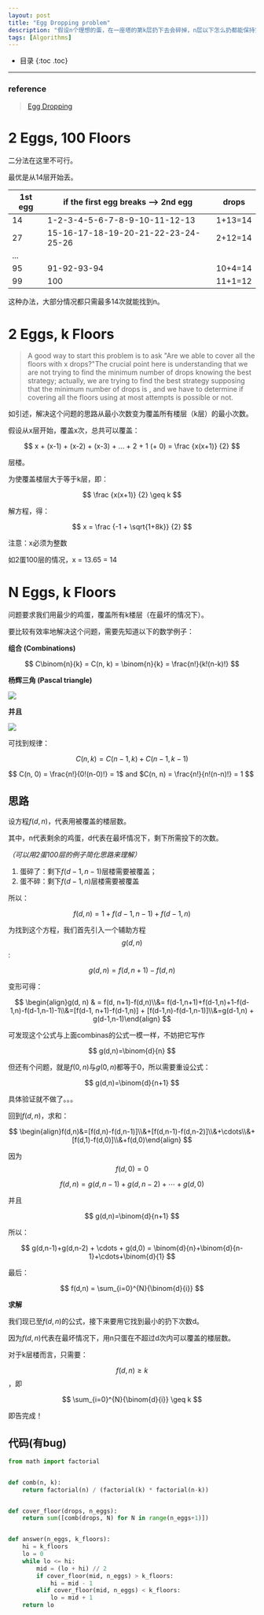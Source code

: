 ```yaml
---
layout: post
title: "Egg Dropping problem"
description: "假设n个理想的蛋，在一座塔的第k层扔下去会碎掉，n层以下怎么扔都能保持完好状态。怎样用有限的蛋，尽可能快地找出楼层k."
tags: [Algorithms]
---
```


* 目录
{:toc .toc}
---

### reference
> [Egg Dropping](https://brilliant.org/wiki/egg-dropping/#see-also)

# 2 Eggs, 100 Floors
二分法在这里不可行。

最优是从14层开始丢。

| 1st egg | if the first egg breaks --> 2nd egg | drops   |
| ------- | ----------------------------------- | ------- |
| 14      | 1-2-3-4-5-6-7-8-9-10-11-12-13       | 1+13=14 |
| 27      | 15-16-17-18-19-20-21-22-23-24-25-26 | 2+12=14 |
| ...     |                                     |         |
| 95      | 91-92-93-94                         | 10+4=14 |
| 99      | 100                                 | 11+1=12 |

这种办法，大部分情况都只需最多14次就能找到n。

# 2 Eggs, k Floors

> A good way to start this problem is to ask "Are we able to cover all the floors with  x drops?"The crucial point here is understanding that we are not trying to find the minimum number of drops knowing the best strategy; actually, we are trying to find the best strategy supposing that the minimum number of drops is , and we have to determine if covering all the floors using at most  attempts is possible or not.

如引述，解决这个问题的思路从最小次数变为覆盖所有楼层（k层）的最小次数。

假设从x层开始，覆盖x次，总共可以覆盖：

$$ x + (x-1)  + (x-2) + (x-3) + ... + 2 + 1 (+ 0) = \frac {x(x+1)} {2} $$

层楼。

为使覆盖楼层大于等于k层，即：

$$ \frac {x(x+1)} {2} \geq k $$

解方程，得：

$$ x = \frac {-1 + \sqrt{1+8k}} {2} $$

注意：x必须为整数

如2蛋100层的情况，x = 13.65 = 14

# N Eggs, k Floors

问题要求我们用最少的鸡蛋，覆盖所有k楼层（在最坏的情况下）。

要比较有效率地解决这个问题，需要先知道以下的数学例子：

**组合 (Combinations)**

$$ C\binom{n}{k} = C(n, k) = \binom{n}{k} = \frac{n!}{k!(n-k)!} $$

**杨辉三角 (Pascal triangle)**

![](https://ds055uzetaobb.cloudfront.net/image_optimizer/78406ed1c4b37b62d760853d723b91a300f2ce62.png)

**并且**

![](https://ds055uzetaobb.cloudfront.net/image_optimizer/a837ebdd3d308279fbe02ff8b99355b7692a387e.png)

可找到规律：

$$ C(n, k) = C(n-1, k) + C(n-1, k-1) $$

$$ C(n, 0) = \frac{n!}{0!(n-0)!} = 1$  and  $C(n, n) = \frac{n!}{n!(n-n)!} = 1 $$

## 思路

设方程$f(d, n)$，代表用被覆盖的楼层数。

其中，n代表剩余的鸡蛋，d代表在最坏情况下，剩下所需投下的次数。

*（可以用2蛋100层的例子简化思路来理解）*

1. 蛋碎了：剩下$f(d-1, n-1)$层楼需要被覆盖；
2. 蛋不碎：剩下$f(d-1, n)$层楼需要被覆盖

所以：

$$ f(d, n) = 1 + f(d-1, n-1) + f(d-1, n) $$

为找到这个方程，我们首先引入一个辅助方程$$ g(d, n) $$:

$$ g(d, n) = f(d, n+1) - f(d, n) $$

变形可得：

$$
\begin{align}g(d, n) & = f(d, n+1)-f(d,n)\\&= f(d-1,n+1)+f(d-1,n)+1-f(d-1,n)-f(d-1,n-1)-1\\&=[f(d-1, n+1)-f(d-1,n)] + [f(d-1,n)-f(d-1,n-1)]\\&=g(d-1,n) + g(d-1,n-1)\end{align}
$$

可发现这个公式与上面combinas的公式一模一样，不妨把它写作

$$ g(d,n)=\binom{d}{n} $$

但还有个问题，就是$f(0,n)$与$g(0,n)$都等于0，所以需要重设公式：

$$ g(d,n)=\binom{d}{n+1} $$

具体验证就不做了。。。

回到$f(d,n)$，求和：

$$
\begin{align}f(d,n)&=[f(d,n)-f(d,n-1)]\\&+[f(d,n-1)-f(d,n-2)]\\&+\cdots\\&+[f(d,1)-f(d,0)]\\&+f(d,0)\end{align}
$$

因为$$ f(d,0)=0 $$

$$ f(d,n) =g(d,n-1)+g(d,n-2) + \cdots + g(d,0) $$

并且

$$ g(d,n)=\binom{d}{n+1} $$

所以：

$$ g(d,n-1)+g(d,n-2) + \cdots + g(d,0) = \binom{d}{n}+\binom{d}{n-1}+\cdots+\binom{d}{1} $$

最后：

$$ f(d,n) = \sum_{i=0}^{N}{\binom{d}{i}} $$

**求解**

我们现已至$f(d,n)$的公式，接下来要用它找到最小的扔下次数d。

因为$f(d,n)$代表在最坏情况下，用n只蛋在不超过d次内可以覆盖的楼层数。

对于k层楼而言，只需要：

$$ f(d,n)\geq k $$，即

$$ \sum_{i=0}^{N}{\binom{d}{i}} \geq k $$

即告完成！

## 代码(有bug)

```python
from math import factorial


def comb(n, k):
    return factorial(n) / (factorial(k) * factorial(n-k))


def cover_floor(drops, n_eggs):
    return sum([comb(drops, N) for N in range(n_eggs+1)])


def answer(n_eggs, k_floors):
    hi = k_floors
    lo = 0
    while lo <= hi:
        mid = (lo + hi) // 2
        if cover_floor(mid, n_eggs) > k_floors:
            hi = mid - 1
        elif cover_floor(mid, n_eggs) < k_floors:
            lo = mid + 1
    return lo
```

